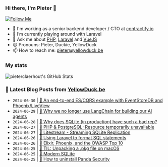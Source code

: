 ### Hi there, I'm Pieter 👋  
[![Follow Me](https://img.shields.io/github/followers/pieterclaerhout?label=Follow&style=social)](https://github.com/pieterclaerhout)

- 🏢 I'm working as a senior backend developer / CTO at [contractify.io](https://contractify.io)
- 🌱 I’m currently playing around with Laravel
- 💬 Ask me about [PHP](https://php.net), [Laravel](http://laravel.com) and [VueJS](https://vuejs.org)
- 😄 Pronouns: Pieter, Duckie, YellowDuck
- 📫 How to reach me: pieter@yellowduck.be

### My stats

![pieterclaerhout's GitHub Stats](https://github-readme-stats.vercel.app/api?username=pieterclaerhout&show_icons=true&count_private=true&line_height=40)

### 📩 Latest Blog Posts from [YellowDuck.be](https://www.yellowduck.be/)
<!-- BLOG-POST-LIST:START -->
- `2024-06-30` | [🔗 An end-to-end ES/CQRS example with EventStoreDB and Phoenix/LiveView](https://www.yellowduck.be/posts/an-end-to-end-es-cqrs-example-with-eventstoredb-and-phoenix-liveview)  
- `2024-06-29` | [🔗 Why we no longer use LangChain for building our AI agents](https://www.yellowduck.be/posts/why-we-no-longer-use-langchain-for-building-our-ai-agents)  
- `2024-06-28` | [🔗 Why does SQLite &lpar;in production&rpar; have such a bad rep?](https://www.yellowduck.be/posts/why-does-sqlite-in-production-have-such-a-bad-rep-blag)  
- `2024-06-27` | [🐥 PHP &amp; PostgreSQL: Resource temporarily unavailable](https://www.yellowduck.be/posts/php-and-postgresql-resource-temporarily-unavailable)  
- `2024-06-27` | [🔗 Litestream - Streaming SQLite Replication](https://www.yellowduck.be/posts/litestream-streaming-sqlite-replication)  
- `2024-06-26` | [🐥 Using Laravel to format SQL statements](https://www.yellowduck.be/posts/using-laravel-to-format-sql-statements)  
- `2024-06-26` | [🔗 Elixir, Phoenix, and the OWASP Top 10](https://www.yellowduck.be/posts/elixir-phoenix-and-the-owasp-top-10)  
- `2024-06-25` | [🐥 TIL: Unpacking a .pkg file on macOS](https://www.yellowduck.be/posts/til-unpacking-a-pkg-file-on-macos)  
- `2024-06-25` | [🔗 Modern SQLite](https://www.yellowduck.be/posts/modern-sqlite)  
- `2024-06-25` | [🔗 How to uninstall Panda Security](https://www.yellowduck.be/posts/how-to-uninstall-products-based-on-aether-platform-in-windows-linux-macos-ios-and-android-technical-support-panda-security)  

<!-- BLOG-POST-LIST:END -->
